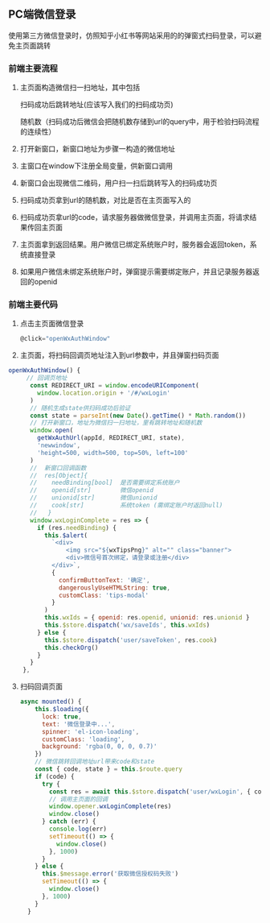 ## PC端微信登录

使用第三方微信登录时，仿照知乎小红书等网站采用的的弹窗式扫码登录，可以避免主页面跳转

### 前端主要流程

1. 主页面构造微信扫一扫地址，其中包括

   扫码成功后跳转地址(应该写入我们的扫码成功页)

   随机数（扫码成功后微信会把随机数存储到url的query中，用于检验扫码流程的连续性）

2. 打开新窗口，新窗口地址为步骤一构造的微信地址

3. 主窗口在window下注册全局变量，供新窗口调用

4. 新窗口会出现微信二维码，用户扫一扫后跳转写入的扫码成功页

5. 扫码成功页拿到url的随机数，对比是否在主页面写入的

6. 扫码成功页拿url的code，请求服务器做微信登录，并调用主页面，将请求结果传回主页面

7. 主页面拿到返回结果。用户微信已绑定系统账户时，服务器会返回token，系统直接登录

8. 如果用户微信未绑定系统账户时，弹窗提示需要绑定账户，并且记录服务器返回的openid

### 前端主要代码

1. 点击主页面微信登录

   ```javascript
   @click="openWxAuthWindow"
   ```

   

2. 主页面，将扫码回调页地址注入到url参数中，并且弹窗扫码页面

```javascript
openWxAuthWindow() {
     // 回调页地址
      const REDIRECT_URI = window.encodeURIComponent(
        window.location.origin + '/#/wxLogin'
      )
      // 随机生成state供扫码成功后验证
      const state = parseInt(new Date().getTime() * Math.random())
      // 打开新窗口，地址为微信扫一扫地址，里有跳转地址和随机数
      window.open(
        getWxAuthUrl(appId, REDIRECT_URI, state),
        'newwindow',
        'height=500, width=500, top=50%, left=100'
      )
      //  新窗口回调函数
      //  res[Object]{ 
      //    needBinding[bool]  是否需要绑定系统账户
      //    openid[str]        微信openid
      //    unionid[str]       微信unionid
 	  //    cook[str]          系统token (需绑定账户时返回null)
      //   }
      window.wxLoginComplete = res => {
        if (res.needBinding) {
          this.$alert(
            `<div>
				<img src="${wxTipsPng}" alt="" class="banner">
				<div>微信号首次绑定，请登录或注册</div>
			</div>`,
            {
              confirmButtonText: '确定',
              dangerouslyUseHTMLString: true,
              customClass: 'tips-modal'
            }
          )
          this.wxIds = { openid: res.openid, unionid: res.unionid }
          this.$store.dispatch('wx/saveIds', this.wxIds)
        } else {
          this.$store.dispatch('user/saveToken', res.cook)
          this.checkOrg()
        }
      }
    },
```

3. 扫码回调页面

   ```javascript
   async mounted() {
       this.$loading({
         lock: true,
         text: '微信登录中...',
         spinner: 'el-icon-loading',
         customClass: 'loading',
         background: 'rgba(0, 0, 0, 0.7)'
       })
       // 微信跳转回调地址url带来code和state
       const { code, state } = this.$route.query
       if (code) {
         try {
           const res = await this.$store.dispatch('user/wxLogin', { code, state })
           // 调用主页面的回调
           window.opener.wxLoginComplete(res)
           window.close()
         } catch (err) {
           console.log(err)
           setTimeout(() => {
             window.close()
           }, 1000)
         }
       } else {
         this.$message.error('获取微信授权码失败')
         setTimeout(() => {
           window.close()
         }, 1000)
       }
     }
   ```

   